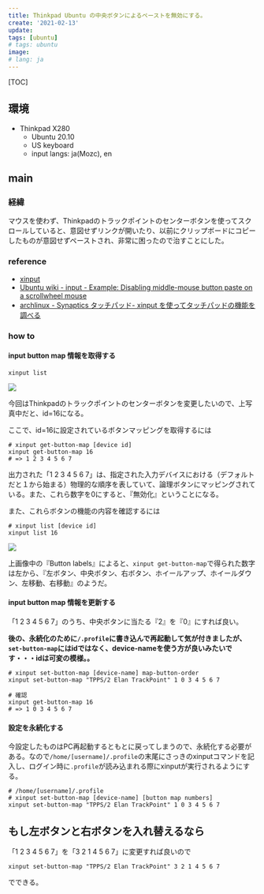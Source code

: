 ```yaml
---
title: Thinkpad Ubuntu の中央ボタンによるペーストを無効にする。
create: '2021-02-13'
update:
tags: [ubuntu]
# tags: ubuntu
image:
# lang: ja
---
```


[TOC]

## 環境
- Thinkpad X280
	- Ubuntu 20.10
	- US keyboard
	- input langs: ja(Mozc), en

## main
### 経緯
マウスを使わず、Thinkpadのトラックポイントのセンターボタンを使ってスクロールしていると、意図せずリンクが開いたり、以前にクリップボードにコピーしたものが意図せずペーストされ、非常に困ったので治すことにした。

### reference
- [xinput](https://www.x.org/archive/X11R7.5/doc/man/man1/xinput.1.html)
- [Ubuntu wiki - input - Example: Disabling middle-mouse button paste on a scrollwheel mouse](https://wiki.ubuntu.com/X/Config/Input#Example:_Disabling_middle-mouse_button_paste_on_a_scrollwheel_mouse)
- [archlinux - Synaptics タッチパッド- xinput を使ってタッチパッドの機能を調べる](https://wiki.archlinux.jp/index.php/Synaptics_%E3%82%BF%E3%83%83%E3%83%81%E3%83%91%E3%83%83%E3%83%89#xinput_を使ってタッチパッドの機能を調べる)

### how to
#### input button map 情報を取得する
```
xinput list
```

![](https://i.imgur.com/Aa0suNG.png)

今回はThinkpadのトラックポイントのセンターボタンを変更したいので、上写真中だと、id=16になる。

ここで、id=16に設定されているボタンマッピングを取得するには

```
# xinput get-button-map [device id]
xinput get-button-map 16
# => 1 2 3 4 5 6 7 
```

出力された「1 2 3 4 5 6 7」は、指定された入力デバイスにおける（デフォルトだと１から始まる）物理的な順序を表していて、論理ボタンにマッピングされている。また、これら数字を0にすると、『無効化』ということになる。

また、これらボタンの機能の内容を確認するには

```
# xinput list [device id]
xinput list 16
```

![](https://i.imgur.com/Jolg4Oi.png)

上画像中の『Button labels』によると、`xinput get-button-map`で得られた数字は左から、『左ボタン、中央ボタン、右ボタン、ホイールアップ、ホイールダウン、左移動、右移動』のようだ。

#### input button map 情報を更新する
「1 2 3 4 5 6 7」のうち、中央ボタンに当たる『2』を『0』にすれば良い。

**後の、永続化のために`/.profile`に書き込んで再起動して気が付きましたが、`set-button-map`にはidではなく、device-nameを使う方が良いみたいです・・・idは可変の模様。。**

```
# xinput set-button-map [device-name] map-button-order
xinput set-button-map "TPPS/2 Elan TrackPoint" 1 0 3 4 5 6 7

# 確認
xinput get-button-map 16
# => 1 0 3 4 5 6 7
```

#### 設定を永続化する
今設定したものはPC再起動するともとに戻ってしまうので、永続化する必要がある。なので`/home/[username]/.profile`の末尾にさっきのxinputコマンドを記入し、ログイン時に`.profile`が読み込まれる際にxinputが実行されるようにする。

```
# /home/[username]/.profile
# xinput set-button-map [device-name] [button map numbers]
xinput set-button-map "TPPS/2 Elan TrackPoint" 1 0 3 4 5 6 7
```

## もし左ボタンと右ボタンを入れ替えるなら
「1 2 3 4 5 6 7」を「3 2 1 4 5 6 7」に変更すれば良いので

```
xinput set-button-map "TPPS/2 Elan TrackPoint" 3 2 1 4 5 6 7
```

でできる。